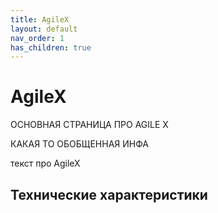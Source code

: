 ```yaml
---
title: AgileX
layout: default
nav_order: 1
has_children: true
---
```


# AgileX
ОСНОВНАЯ СТРАНИЦА ПРО AGILE X

КАКАЯ ТО ОБОБЩЕННАЯ ИНФА

текст про AgileX


## Технические характеристики




